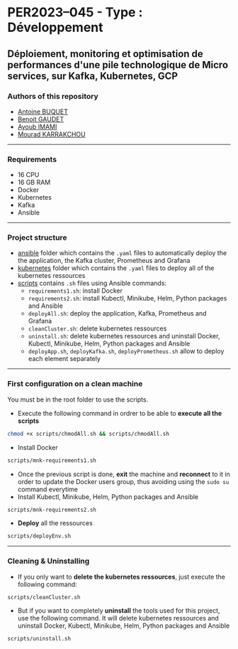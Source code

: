 # PER2023–045 - Type : Développement
## Déploiement, monitoring et optimisation de performances d'une pile technologique de Micro services, sur Kafka, Kubernetes, GCP

### Authors of this repository
- [Antoine BUQUET](https://github.com/antoinebqt)
- [Benoit GAUDET](https://github.com/BenoitGAUDET38)
- [Ayoub IMAMI](https://github.com/AyoubIMAMI)
- [Mourad KARRAKCHOU](https://github.com/MouradKarrakchou)

---

### Requirements
- 16 CPU
- 16 GB RAM
- Docker
- Kubernetes
- Kafka
- Ansible

---

### Project structure
- [ansible](https://github.com/antoinebqt/TER/tree/master/ansible) folder which contains the `.yaml` files to automatically deploy the the application, the Kafka cluster, Prometheus and Grafana
- [kubernetes](https://github.com/antoinebqt/TER/tree/master/kubernetes) folder which contains the `.yaml` files to deploy all of the kubernetes ressources
- [scripts](https://github.com/antoinebqt/TER/tree/master/scripts) contains `.sh` files using Ansible commands:
  - `requirements1.sh`: install Docker
  - `requirements2.sh`: install Kubectl, Minikube, Helm, Python packages and Ansible
  - `deployAll.sh`: deploy the application, Kafka, Prometheus and Grafana
  - `cleanCluster.sh`: delete kubernetes ressources
  - `uninstall.sh`: delete kubernetes ressources and uninstall Docker, Kubectl, Minikube, Helm, Python packages and Ansible
  - `deployApp.sh`, `deployKafka.sh`, `deployPrometheus.sh` allow to deploy each element separately

---
 
### First configuration on a clean machine
You must be in the root folder to use the scripts.

- Execute the following command in ordrer to be able to **execute all the scripts**
```bash
chmod +x scripts/chmodAll.sh && scripts/chmodAll.sh
```
- Install Docker
```bash
scripts/mnk-requirements1.sh
```
- Once the previous script is done, **exit** the machine and **reconnect** to it in order to update the Docker users group, thus avoiding using the `sudo su` command everytime
- Install Kubectl, Minikube, Helm, Python packages and Ansible
```bash
scripts/mnk-requirements2.sh
```
- **Deploy** all the ressources
```bash
scripts/deployEnv.sh
```

---

### Cleaning & Uninstalling
- If you only want to **delete the kubernetes ressources**, just execute the following command:
```bash
scripts/cleanCluster.sh
```
- But if you want to completely **uninstall** the tools used for this project, use the following command. It will delete kubernetes ressources and uninstall Docker, Kubectl, Minikube, Helm, Python packages and Ansible
```bash
scripts/uninstall.sh
```
